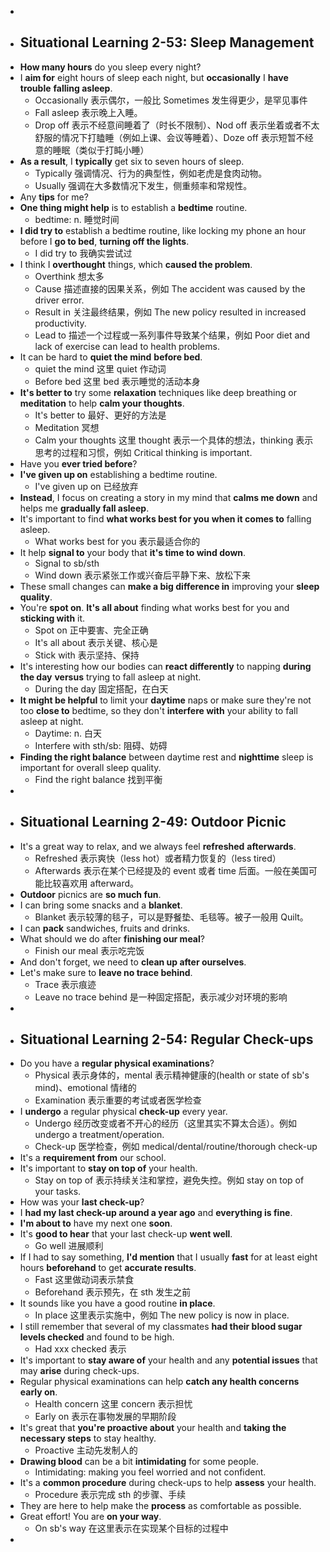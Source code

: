 -
- ## Situational Learning 2-53: Sleep Management
- **How many hours** do you sleep every night?
- I **aim for** eight hours of sleep each night, but **occasionally** I **have trouble** **falling asleep**.
	- Occasionally 表示偶尔，一般比 Sometimes 发生得更少，是罕见事件
	- Fall asleep 表示晚上入睡。
	- Drop off 表示不经意间睡着了（时长不限制）、Nod off 表示坐着或者不太舒服的情况下打瞌睡（例如上课、会议等睡着）、Doze off 表示短暂不经意的睡眠（类似于打盹小睡）
- **As a result**, I **typically** get six to seven hours of sleep.
	- Typically 强调情况、行为的典型性，例如老虎是食肉动物。
	- Usually 强调在大多数情况下发生，侧重频率和常规性。
- Any **tips** for me?
- **One thing might help** is to establish a **bedtime** routine.
	- bedtime: n. 睡觉时间
- **I did try to** establish a bedtime routine, like locking my phone an hour before I **go to bed**, **turning off the lights**.
	- I did try to 我确实尝试过
- I think I **overthought** things, which **caused the problem**.
	- Overthink 想太多
	- Cause 描述直接的因果关系，例如 The accident was caused by the driver error.
	- Result in 关注最终结果，例如 The new policy resulted in increased productivity.
	- Lead to 描述一个过程或一系列事件导致某个结果，例如 Poor diet and lack of exercise can lead to health problems.
- It can be hard to **quiet the mind** **before bed**.
	- quiet the mind 这里 quiet 作动词
	- Before bed 这里 bed 表示睡觉的活动本身
- **It's better to** try some **relaxation** techniques like deep breathing or **meditation** to help **calm your thoughts**.
	- It's better to 最好、更好的方法是
	- Meditation 冥想
	- Calm your thoughts 这里 thought 表示一个具体的想法，thinking 表示思考的过程和习惯，例如 Critical thinking is important.
- Have you **ever tried before**?
- **I've given up on** establishing a bedtime routine.
	- I've given up on 已经放弃
- **Instead**, I focus on creating a story in my mind that **calms me down** and helps me **gradually fall asleep**.
- It's important to find **what works best for you** **when it comes to** falling asleep.
	- What works best for you 表示最适合你的
- It help **signal to** your body that **it's time to wind down**.
	- Signal to sb/sth
	- Wind down 表示紧张工作或兴奋后平静下来、放松下来
- These small changes can **make a big difference in** improving your **sleep quality**.
- You're **spot on**. **It's all about** finding what works best for you and **sticking with** it.
	- Spot on 正中要害、完全正确
	- It's all about 表示关键、核心是
	- Stick with 表示坚持、保持
- It's interesting how our bodies can **react differently** to napping **during the day** **versus** trying to fall asleep at night.
	- During the day 固定搭配，在白天
- **It might be helpful** to limit your **daytime** naps or make sure they're not too **close to** bedtime, so they don't **interfere with** your ability to fall asleep at night.
	- Daytime: n. 白天
	- Interfere with sth/sb: 阻碍、妨碍
- **Finding the right balance** between daytime rest and **nighttime** sleep is important for overall sleep quality.
	- Find the right balance 找到平衡
-
- ## Situational Learning 2-49: Outdoor Picnic
- It's a great way to relax, and we always feel **refreshed** **afterwards**.
	- Refreshed 表示爽快（less hot）或者精力恢复的（less tired）
	- Afterwards 表示在某个已经提及的 event 或者 time 后面。一般在美国可能比较喜欢用 afterward。
- **Outdoor** picnics are **so much fun**.
- I can bring some snacks and a **blanket**.
	- Blanket 表示较薄的毯子，可以是野餐垫、毛毯等。被子一般用 Quilt。
- I can **pack** sandwiches, fruits and drinks.
- What should we do after **finishing our meal**?
	- Finish our meal 表示吃完饭
- And don't forget, we need to **clean up after ourselves**.
- Let's make sure to **leave no trace behind**.
	- Trace 表示痕迹
	- Leave no trace behind 是一种固定搭配，表示减少对环境的影响
-
- ## Situational Learning 2-54: Regular Check-ups
- Do you have a **regular physical examinations**?
	- Physical 表示身体的，mental 表示精神健康的(health or state of sb's mind)、emotional 情绪的
	- Examination 表示重要的考试或者医学检查
- I **undergo** a regular physical **check-up** every year.
	- Undergo 经历改变或者不开心的经历（这里其实不算太合适）。例如 undergo a treatment/operation.
	- Check-up 医学检查，例如 medical/dental/routine/thorough check-up
- It's a **requirement from** our school.
- It's important to **stay on top of** your health.
	- Stay on top of 表示持续关注和掌控，避免失控。例如 stay on top of your tasks.
- How was your **last check-up**?
- I **had my last check-up around a year ago** and **everything is fine**.
- **I'm about to** have my next one **soon**.
- It's **good to hear** that your last check-up **went well**.
	- Go well 进展顺利
- If I had to say something, **I'd mention** that I usually **fast** for at least eight hours **beforehand** to get **accurate results**.
	- Fast 这里做动词表示禁食
	- Beforehand 表示预先，在 sth 发生之前
- It sounds like you have a good routine **in place**.
	- In place 这里表示实施中，例如 The new policy is now in place.
- I still remember that several of my classmates **had their blood sugar levels checked** and found to be high.
	- Had xxx checked 表示
- It's important to **stay aware of** your health and any **potential issues** that may **arise** during check-ups.
- Regular physical examinations can help **catch any health concerns early on**.
	- Health concern 这里 concern 表示担忧
	- Early on 表示在事物发展的早期阶段
- It's great that **you're proactive about** your health and **taking the necessary steps** to stay healthy.
	- Proactive 主动先发制人的
- **Drawing blood** can be a bit **intimidating** for some people.
	- Intimidating: making you feel worried and not confident.
- It's a **common procedure** during check-ups to help **assess** your health.
	- Procedure 表示完成 sth 的步骤、手续
- They are here to help make the **process** as comfortable as possible.
- Great effort! You are **on your way**.
	- On sb's way 在这里表示在实现某个目标的过程中
-